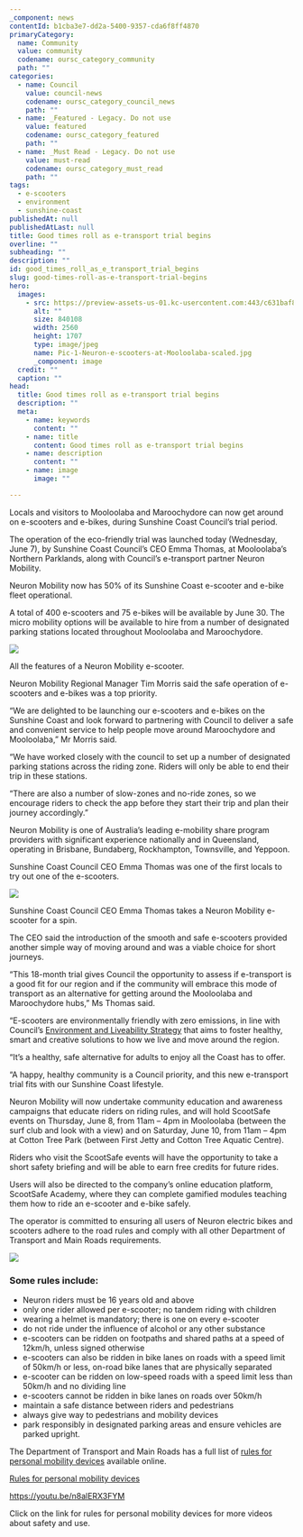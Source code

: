 ```yaml
---
_component: news
contentId: b1cba3e7-dd2a-5400-9357-cda6f8ff4870
primaryCategory:
  name: Community
  value: community
  codename: oursc_category_community
  path: ""
categories:
  - name: Council
    value: council-news
    codename: oursc_category_council_news
    path: ""
  - name: _Featured - Legacy. Do not use
    value: featured
    codename: oursc_category_featured
    path: ""
  - name: _Must Read - Legacy. Do not use
    value: must-read
    codename: oursc_category_must_read
    path: ""
tags:
  - e-scooters
  - environment
  - sunshine-coast
publishedAt: null
publishedAtLast: null
title: Good times roll as e-transport trial begins
overline: ""
subheading: ""
description: ""
id: good_times_roll_as_e_transport_trial_begins
slug: good-times-roll-as-e-transport-trial-begins
hero:
  images:
    - src: https://preview-assets-us-01.kc-usercontent.com:443/c631baf8-1b46-001f-580c-d0001b68b4a8/9fbd7346-fbb8-445e-8888-35ee895eb882/Pic-1-Neuron-e-scooters-at-Mooloolaba-scaled.jpg
      alt: ""
      size: 840108
      width: 2560
      height: 1707
      type: image/jpeg
      name: Pic-1-Neuron-e-scooters-at-Mooloolaba-scaled.jpg
      _component: image
  credit: ""
  caption: ""
head:
  title: Good times roll as e-transport trial begins
  description: ""
  meta:
    - name: keywords
      content: ""
    - name: title
      content: Good times roll as e-transport trial begins
    - name: description
      content: ""
    - name: image
      image: ""

---
```

Locals and visitors to Mooloolaba and Maroochydore can now get around on e-scooters and e-bikes, during Sunshine Coast Council’s trial period. 

The operation of the eco-friendly trial was launched today (Wednesday, June 7), by Sunshine Coast Council’s CEO Emma Thomas, at Mooloolaba’s Northern Parklands, along with Council’s e-transport partner Neuron Mobility.

Neuron Mobility now has 50% of its Sunshine Coast e-scooter and e-bike fleet operational.

A total of 400 e-scooters and 75 e-bikes will be available by June 30. The micro mobility options will be available to hire from a number of designated parking stations located throughout Mooloolaba and Maroochydore.

![](https://preview-assets-us-01.kc-usercontent.com:443/c631baf8-1b46-001f-580c-d0001b68b4a8/ef9e590e-d97f-4df0-9205-813ce1fbb609/Pic-2-Neuron-scooter-specs-1024x647.jpg)

All the features of a Neuron Mobility e-scooter.

Neuron Mobility Regional Manager Tim Morris said the safe operation of e-scooters and e-bikes was a top priority.

“We are delighted to be launching our e-scooters and e-bikes on the Sunshine Coast and look forward to partnering with Council to deliver a safe and convenient service to help people move around Maroochydore and Mooloolaba,” Mr Morris said.

“We have worked closely with the council to set up a number of designated parking stations across the riding zone. Riders will only be able to end their trip in these stations.

“There are also a number of slow-zones and no-ride zones, so we encourage riders to check the app before they start their trip and plan their journey accordingly.”

Neuron Mobility is one of Australia’s leading e-mobility share program providers with significant experience nationally and in Queensland, operating in Brisbane, Bundaberg, Rockhampton, Townsville, and Yeppoon.

Sunshine Coast Council CEO Emma Thomas was one of the first locals to try out one of the e-scooters.

![](https://preview-assets-us-01.kc-usercontent.com:443/c631baf8-1b46-001f-580c-d0001b68b4a8/ba39012b-58c6-4fdb-8658-90cb44c15813/Pic-3-Sunshine-Coast-Council-CEO-Emma-Thomas-IMG_3229-1024x683.jpg)

Sunshine Coast Council CEO Emma Thomas takes a Neuron Mobility e-scooter for a spin.

The CEO said the introduction of the smooth and safe e-scooters provided another simple way of moving around and was a viable choice for short journeys.

“This 18-month trial gives Council the opportunity to assess if e-transport is a good fit for our region and if the community will embrace this mode of transport as an alternative for getting around the Mooloolaba and Maroochydore hubs,” Ms Thomas said.

“E-scooters are environmentally friendly with zero emissions, in line with Council’s [Environment and Liveability Strategy](https://els.sunshinecoast.qld.gov.au/about-the-strategy)
&#x20;that aims to foster healthy, smart and creative solutions to how we live and move around the region.

“It’s a healthy, safe alternative for adults to enjoy all the Coast has to offer.

“A happy, healthy community is a Council priority, and this new e-transport trial fits with our Sunshine Coast lifestyle.

Neuron Mobility will now undertake community education and awareness campaigns that educate riders on riding rules, and will hold ScootSafe events on Thursday, June 8, from 11am – 4pm in Mooloolaba (between the surf club and look with a view) and on Saturday, June 10, from 11am – 4pm at Cotton Tree Park (between First Jetty and Cotton Tree Aquatic Centre).

Riders who visit the ScootSafe events will have the opportunity to take a short safety briefing and will be able to earn free credits for future rides.

Users will also be directed to the company’s online education platform, ScootSafe Academy, where they can complete gamified modules teaching them how to ride an e-scooter and e-bike safely. 

The operator is committed to ensuring all users of Neuron electric bikes and scooters adhere to the road rules and comply with all other Department of Transport and Main Roads requirements.

![](https://preview-assets-us-01.kc-usercontent.com:443/c631baf8-1b46-001f-580c-d0001b68b4a8/99177605-d375-4b6a-ba7c-590406e74e5e/Neuron-Mobility-e-scooters-Map-.jpg-1024x913.png)

### Some rules include: 

*   Neuron riders must be 16 years old and above
*   only one rider allowed per e-scooter; no tandem riding with children
*   wearing a helmet is mandatory; there is one on every e-scooter
*   do not ride under the influence of alcohol or any other substance
*   e-scooters can be ridden on footpaths and shared paths at a speed of 12km/h, unless signed otherwise
*   e-scooters can also be ridden in bike lanes on roads with a speed limit of 50km/h or less, on-road bike lanes that are physically separated
*   e-scooter can be ridden on low-speed roads with a speed limit less than 50km/h and no dividing line
*   e-scooters cannot be ridden in bike lanes on roads over 50km/h
*   maintain a safe distance between riders and pedestrians
*   always give way to pedestrians and mobility devices
*   park responsibly in designated parking areas and ensure vehicles are parked upright.

The Department of Transport and Main Roads has a full list of [rules for personal mobility devices](https://protect-au.mimecast.com/s/OAHlCWLV12tzDPl0h6ZW6Y?domain=qld.gov.au)
&#x20;available online.

[Rules for personal mobility devices](https://protect-au.mimecast.com/s/OAHlCWLV12tzDPl0h6ZW6Y?domain=qld.gov.au)


<https://youtu.be/n8alERX3FYM>


Click on the link for rules for personal mobility devices for more videos about safety and use.
